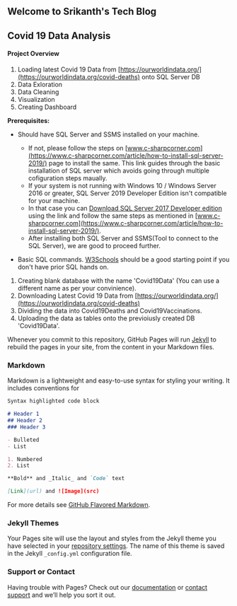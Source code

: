## Welcome to Srikanth's Tech Blog 


## Covid 19 Data Analysis

#### Project Overview
1. Loading latest Covid 19 Data from [https://ourworldindata.org/](https://ourworldindata.org/covid-deaths) onto SQL Server DB
2. Data Exloration
3. Data Cleaning
4. Visualization
5. Creating Dashboard



**Prerequisites:**
- Should have SQL Server and SSMS installed on your machine. 
 
     - If not, please follow the steps on [www.c-sharpcorner.com](https://www.c-sharpcorner.com/article/how-to-install-sql-server-2019/) page to install the same. This link  guides through the basic installation of SQL server which avoids going through multiple cofiguration steps maually.
     - If your system is not running with Windows 10 / Windows Server 2016 or greater, SQL Server 2019 Developer Edition isn't compatible for your machine.
     - In that case you can [Download SQL Server 2017 Developer edition](https://download.microsoft.com/download/5/A/7/5A7065A2-C81C-4A31-9972-8A31AC9388C1/SQLServer2017-SSEI-Dev.exe) using the link and follow the same steps as mentioned in [www.c-sharpcorner.com](https://www.c-sharpcorner.com/article/how-to-install-sql-server-2019/).
     - After installing both SQL Server and SSMS(Tool to connect to the SQL Server), we are good to proceed further.

- Basic SQL commands. [W3Schools](https://www.w3schools.com/sql/sql_syntax.asp) should be a good starting point if you don't have prior SQL hands on.





1. Creating blank database with the name 'Covid19Data' (You can use a different name as per your convinience). 
2. Downloading Latest Covid 19 Data from [https://ourworldindata.org/](https://ourworldindata.org/covid-deaths)
3. Dividing the data into Covid19Deaths and Covid19Vaccinations.
4. Uploading the data as tables onto the previoiusly created DB 'Covid19Data'.




Whenever you commit to this repository, GitHub Pages will run [Jekyll](https://jekyllrb.com/) to rebuild the pages in your site, from the content in your Markdown files.

### Markdown

Markdown is a lightweight and easy-to-use syntax for styling your writing. It includes conventions for

```markdown
Syntax highlighted code block

# Header 1
## Header 2
### Header 3

- Bulleted
- List

1. Numbered
2. List

**Bold** and _Italic_ and `Code` text

[Link](url) and ![Image](src)
```

For more details see [GitHub Flavored Markdown](https://guides.github.com/features/mastering-markdown/).

### Jekyll Themes

Your Pages site will use the layout and styles from the Jekyll theme you have selected in your [repository settings](https://github.com/SrikanthreddyR/TechBlog/settings/pages). The name of this theme is saved in the Jekyll `_config.yml` configuration file.

### Support or Contact

Having trouble with Pages? Check out our [documentation](https://docs.github.com/categories/github-pages-basics/) or [contact support](https://support.github.com/contact) and we’ll help you sort it out.
